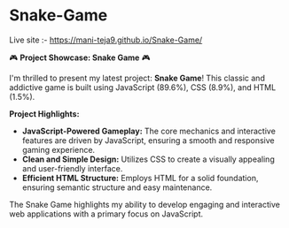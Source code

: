 # Snake-Game

Live site :- https://mani-teja9.github.io/Snake-Game/

🎮 **Project Showcase: Snake Game** 🎮

I'm thrilled to present my latest project: **Snake Game**! This classic and addictive game is built using JavaScript (89.6%), CSS (8.9%), and HTML (1.5%).

**Project Highlights:**
- **JavaScript-Powered Gameplay:** The core mechanics and interactive features are driven by JavaScript, ensuring a smooth and responsive gaming experience.
- **Clean and Simple Design:** Utilizes CSS to create a visually appealing and user-friendly interface.
- **Efficient HTML Structure:** Employs HTML for a solid foundation, ensuring semantic structure and easy maintenance.

The Snake Game highlights my ability to develop engaging and interactive web applications with a primary focus on JavaScript.
